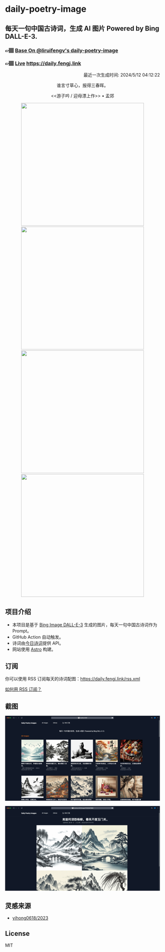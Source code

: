 
# daily-poetry-image

## 每天一句中国古诗词，生成 AI 图片 Powered by Bing DALL-E-3.

### 👉🏽 [Base On @liruifengv's daily-poetry-image](https://github.com/liruifengv/daily-poetry-image)

### 👉🏽 [Live](https://daily.fengj.link) https://daily.fengj.link

<p align="right">
  最近一次生成时间: 2024/5/12 04:12:22
</p>
<p align="center">
谁言寸草心，报得三春晖。
</p>
<p align="center">
<<游子吟 / 迎母漂上作>> • 孟郊
</p>
<p align="center">
<img src="https://tse1.mm.bing.net/th/id/OIG4.Vr4yzfkNvDjRA2yhCa7T" height="400" width="400" />
<img src="https://tse4.mm.bing.net/th/id/OIG4.pgmVIdWUiZg.oVTPf_JA" height="400" width="400" />
<img src="https://tse3.mm.bing.net/th/id/OIG4.NjMjm0CsEpNF7FuJkZhK" height="400" width="400" />
<img src="https://tse3.mm.bing.net/th/id/OIG4.nhE4BDNm.4LAwwBUOseR" height="400" width="400" />
</p>

## 项目介绍

-   本项目是基于 [Bing Image DALL-E-3](https://www.bing.com/images/create) 生成的图片，每天一句中国古诗词作为 Prompt。
-   GitHub Action 自动触发。
-   诗词由[今日诗词](https://www.jinrishici.com/)提供 API。
-   网站使用 [Astro](https://astro.build) 构建。

## 订阅

你可以使用 RSS 订阅每天的诗词配图：https://daily.fengj.link/rss.xml

[如何用 RSS 订阅？](https://zhuanlan.zhihu.com/p/55026716)

## 截图

![图片列表](./screenshots/Snipaste_2023-12-28_21-00-26.png)

![图片详情](./screenshots/Snipaste_2023-12-28_21-00-53.png)

## 灵感来源

-   [yihong0618/2023](https://github.com/yihong0618/2023)

## License

MIT
